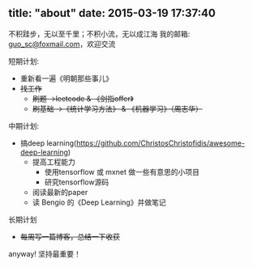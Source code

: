title: "about"
date: 2015-03-19 17:37:40
---
不积跬步，无以至千里；不积小流，无以成江海
我的邮箱: guo_sc@foxmail.com，欢迎交流

短期计划:
- 重新看一遍《明朝那些事儿》
- ~~找工作~~
    + ~~刷题 ->leetcode & 《剑指offer》~~
    + ~~刷基础 ->《统计学习方法》 & 《机器学习》（周志华）~~

中期计划:
- 搞deep learning(https://github.com/ChristosChristofidis/awesome-deep-learning)
    + 提高工程能力
        + 使用tensorflow 或 mxnet 做一些有意思的小项目
        + 研究tensorflow源码
    + 阅读最新的paper
    + 读 Bengio 的《Deep Learning》并做笔记

长期计划
- ~~每周写一篇博客，总结一下收获~~

anyway! 坚持最重要！